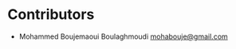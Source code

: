 # Contributors

-   Mohammed Boujemaoui Boulaghmoudi [mohabouje@gmail.com](mailto:mohabouje@gmail.com)
